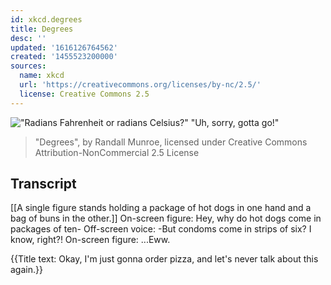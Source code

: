 ```yaml
---
id: xkcd.degrees
title: Degrees
desc: ''
updated: '1616126764562'
created: '1455523200000'
sources:
  name: xkcd
  url: 'https://creativecommons.org/licenses/by-nc/2.5/'
  license: Creative Commons 2.5
---
```

!["Radians Fahrenheit or radians Celsius?" "Uh, sorry, gotta go!"](https://imgs.xkcd.com/comics/degrees.png)
> "Degrees", by Randall Munroe, licensed under Creative Commons Attribution-NonCommercial 2.5 License

## Transcript
[[A single figure stands holding a package of hot dogs in one hand and a bag of buns in the other.]]
On-screen figure: Hey, why do hot dogs come in packages of ten-
Off-screen voice: -But condoms come in strips of six? I know, right?!
On-screen figure: ...Eww.

{{Title text: Okay, I'm just gonna order pizza, and let's never talk about this again.}}
